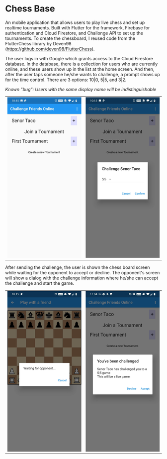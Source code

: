 # Chess Base

An mobile application that allows users to play live chess and set up realtime tournaments. Built with Flutter for the framework, Firebase for authentication and Cloud Firestore, and Challonge API to set up the tournaments. To create the chessboard, I reused code from the FlutterChess library by Deven98 (https://github.com/deven98/FlutterChess).

The user logs in with Google which grants access to the Cloud Firestore database. In the database, there is a collection for users who are currently online, and these users show up in the list at the home screen. And then, after the user taps someone he/she wants to challenge, a prompt shows up for the time control. There are 3 options: 10|0, 5|5, and 3|2.

_Known "bug": Users with the same display name will be indistinguishable_ 

| | |
|:------------------------------------: | :----------------------------------------------:|
|![Home Screen](/images/HomeScreen.jpg) | ![Challenge Screen](/images/ChallengeScreen.jpg)|

After sending the challenge, the user is shown the chess board screen while waiting for the opponent to accept or decline. The opponent's screen will show a dialog with the challenge information where he/she can accept the challenge and start the game.

| | |
|:------------------------------------: | :----------------------------------------------:|
|![Waiting Screen](/images/WaitingScreen.jpg) | ![Challenged Screen](/images/ChallengedScreen.jpg)|
